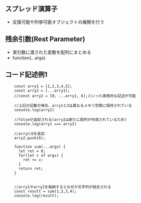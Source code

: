 ## スプレッド演算子
- 反復可能や列挙可能オブジェクトの展開を行う

## 残余引数(Rest Parameter)
- 実引数に渡された変数を配列にまとめる
- 
    function(...args)

## コード記述例1

        const arry1 = [1,2,3,4,5];
        const arry2 = [...arry1];
        //const arry2 = [0, ...arry1, 6];といった直感的な記述が可能
        
        //上記の記載の場合、arry1と2は異なるメモリ空間に保持されている
        console.log(arry2)
        
        //falseが返却される(arry2は新たに配列が作成されているため)
        console.log(arry1 === arry2)
        
        //arryに6を追加
        arry2.push(6);
        
        function sum(...args) {
          let ret = 0;
          for(let v of args) {
            ret += v;
          }
          return ret;
        }
        
        
        //arry1やarry2を格納するとなぜか文字列が結合される
        const result = sum(1,2,3,4);
        console.log(result);

